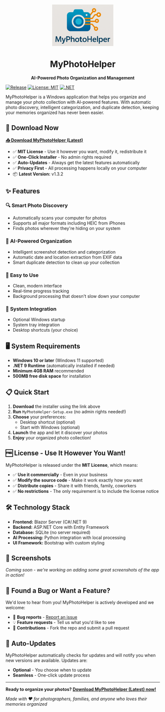 <div align="center">
  <img src="src/MyPhotoHelper/Images/MyPhotoHelper Logo.png" alt="MyPhotoHelper Logo" width="200">
  
  # MyPhotoHelper
  
  **AI-Powered Photo Organization and Management**
</div>

[![Release](https://img.shields.io/github/v/release/thefrederiksen/MyPhotoHelper)](https://github.com/thefrederiksen/MyPhotoHelper/releases/latest)
[![License: MIT](https://img.shields.io/badge/License-MIT-yellow.svg)](https://opensource.org/licenses/MIT)
[![.NET](https://img.shields.io/badge/.NET-9.0-purple.svg)](https://dotnet.microsoft.com/download/dotnet/9.0)

MyPhotoHelper is a Windows application that helps you organize and manage your photo collection with AI-powered features. With automatic photo discovery, intelligent categorization, and duplicate detection, keeping your memories organized has never been easier.

## 🚀 Download Now

**[📥 Download MyPhotoHelper (Latest)](https://github.com/thefrederiksen/MyPhotoHelper/releases/latest/download/MyPhotoHelper-Setup.exe)**

- ✅ **MIT License** - Use it however you want, modify it, redistribute it
- ✅ **One-Click Installer** - No admin rights required
- ✅ **Auto-Updates** - Always get the latest features automatically
- ✅ **Privacy First** - All processing happens locally on your computer
- 📦 **Latest Version:** v1.3.2

## ✨ Features

### 🔍 **Smart Photo Discovery**
- Automatically scans your computer for photos
- Supports all major formats including HEIC from iPhones
- Finds photos wherever they're hiding on your system

### 🧠 **AI-Powered Organization**
- Intelligent screenshot detection and categorization
- Automatic date and location extraction from EXIF data
- Smart duplicate detection to clean up your collection

### 📱 **Easy to Use**
- Clean, modern interface
- Real-time progress tracking
- Background processing that doesn't slow down your computer

### 🔧 **System Integration**
- Optional Windows startup
- System tray integration
- Desktop shortcuts (your choice)

## 🖥️ System Requirements

- **Windows 10 or later** (Windows 11 supported)
- **.NET 9 Runtime** (automatically installed if needed)
- **Minimum 4GB RAM** recommended
- **500MB free disk space** for installation

## 📋 Quick Start

1. **Download** the installer using the link above
2. **Run** `MyPhotoHelper-Setup.exe` (no admin rights needed!)
3. **Choose** your preferences:
   - Desktop shortcut (optional)
   - Start with Windows (optional)
4. **Launch** the app and let it discover your photos
5. **Enjoy** your organized photo collection!

## 🆓 License - Use It However You Want!

MyPhotoHelper is released under the **MIT License**, which means:

- ✅ **Use it commercially** - Even in your business
- ✅ **Modify the source code** - Make it work exactly how you want
- ✅ **Distribute copies** - Share it with friends, family, coworkers
- ✅ **No restrictions** - The only requirement is to include the license notice

## 🛠️ Technology Stack

- **Frontend:** Blazor Server (C#/.NET 9)
- **Backend:** ASP.NET Core with Entity Framework
- **Database:** SQLite (no server required)
- **AI Processing:** Python integration with local processing
- **UI Framework:** Bootstrap with custom styling

## 📸 Screenshots

*Coming soon - we're working on adding some great screenshots of the app in action!*

## 🐛 Found a Bug or Want a Feature?

We'd love to hear from you! MyPhotoHelper is actively developed and we welcome:

- 🐛 **Bug reports** - [Report an issue](https://github.com/thefrederiksen/MyPhotoHelper/issues)
- 💡 **Feature requests** - Tell us what you'd like to see
- 🤝 **Contributions** - Fork the repo and submit a pull request

## 🔄 Auto-Updates

MyPhotoHelper automatically checks for updates and will notify you when new versions are available. Updates are:
- **Optional** - You choose when to update
- **Seamless** - One-click update process

---

**Ready to organize your photos? [Download MyPhotoHelper (Latest) now!](https://github.com/thefrederiksen/MyPhotoHelper/releases/latest/download/MyPhotoHelper-Setup.exe)**

*Made with ❤️ for photographers, families, and anyone who loves their memories organized*